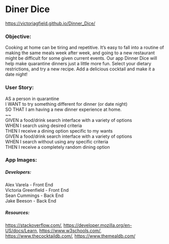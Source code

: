 # Diner Dice
https://victoriagfield.github.io/Dinner_Dice/

### Objective: 

Cooking at home can be tiring and repetitive. It’s easy to fall into a routine of making the same meals week after week, and going to a new restaurant might be difficult for some given current events. Our app Dinner Dice will help make quarantine dinners just a little more fun. Select your dietary restrictions, and try a new recipe. Add a delicious cocktail and make it a date night!

### User Story:
AS a person in quarantine <br>
I WANT to try something different for dinner (or date night) <br>
SO THAT I am having a new dinner experience at home.<br>
~~ <br>
GIVEN a food/drink search interface with a variety of options <br>
WHEN I search using desired criteria <br>
THEN I receive a dining option specific to my wants <br>
GIVEN a food/drink search interface with a variety of options <br>
WHEN I search without using any specific criteria <br>
THEN I receive a completely random dining option <br>

### App Images: 


##### Developers:
Alex Varela - Front End <br>
Victoria Greenfield - Front End <br>
Sean Cummings - Back End <br>
Jake Beeson - Back End <br>

##### Resources: 
https://stackoverflow.com/, https://developer.mozilla.org/en-US/docs/Learn, https://www.w3schools.com/, https://www.thecocktaildb.com/, https://www.themealdb.com/
